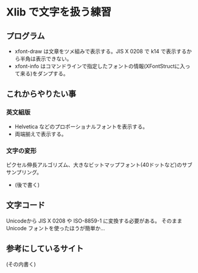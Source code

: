 # Xlib で文字を扱う練習

## プログラム

* xfont-draw は文章をツメ組みで表示する。JIS X 0208 で k14 で表示するから半角は表示できない。
* xfont-info はコマンドラインで指定したフォントの情報(XFontStructに入って来る)をダンプする。


## これからやりたい事

### 英文組版

* Helvetica などのプロポーショナルフォントを表示する。
* 両端揃えで表示する。

### 文字の変形

ピクセル伸長アルゴリズム、大きなビットマップフォント(40ドットなど)のサブサンプリング。

* (後で書く)

## 文字コード

Unicodeから JIS X 0208 や ISO-8859-1 に変換する必要がある。
そのまま Unicode フォントを使ったほうが簡単か…

## 参考にしているサイト

(その内書く)

## 




